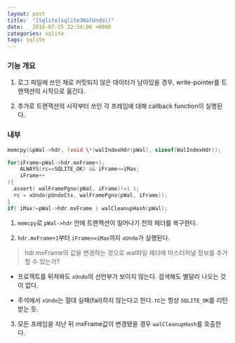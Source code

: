 ```yaml
---
layout: post
title:  "[Sqlite]sqlite3WalUndo()"
date:   2016-07-25 22:34:00 +0000
categories: sqlite
tags: sqlite
---
```


### 기능 개요

1. 로그 파일에 쓰인 채로 커밋되지 않은 데이터가 남아있을 경우, write-pointer를 트랜잭션의 시작으로 옮긴다.

2. 추가로 트랜잭션의 시작부터 쓰인 각 프레임에 대해 callback function이 실행된다.

### 내부

```c
memcpy(&pWal->hdr, (void \*)walIndexHdr(pWal), sizeof(WalIndexHdr));

for(iFrame=pWal->hdr.mxFrame+1;
    ALWAYS(rc==SQLITE_OK) && iFrame<=iMax;
    iFrame++
){
  assert( walFramePgno(pWal, iFrame)!=1 );
  rc = xUndo(pUndoCtx, walFramePgno(pWal, iFrame));
}
if( iMax!=pWal->hdr.mxFrame ) walCleanupHash(pWal);

```

1. `memcpy`로 `pWal->hdr` 안에 트랜젝션이 일어나기 전의 헤더를 복구한다.

2. `hdr.mxFrame+1`부터 `iFrame<=iMax`까지 `xUndo`가 실행된다.
>hdr.mxFrame의 값을 변경하는 것으로 wal파일 헤더에 마스터저널 정보를 추가할 수 있는가?

  - 프로젝트를 뒤져봐도 `xUndo`의 선언부가 보이지 않는다. 검색해도 별달리 나오는 것이 없다.

  - 주석에서 `xUndo`는 절대 실패(fail)하지 않는다고 한다. rc는 항상 `SQLITE_OK`를 리턴받는 듯.

3. 모든 프레임을 지난 뒤 mxFrame값이 변경됐을 경우 `walCleanupHash`를 호출한다.
